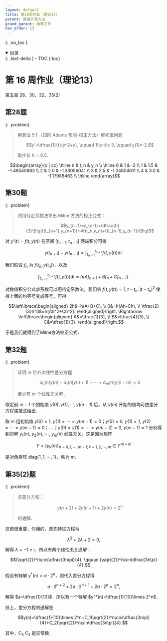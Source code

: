 ```yaml
---
layout: default
title: 第16周作业（理论13） 
parent: 数值计算方法
grand_parent: 助教工作
nav_order: 13
---
```


{: .no_toc }

<details open markdown="block">
  <summary>
    目录
  </summary>
  {: .text-delta }
- TOC
{:toc}
</details>

# 第 16 周作业（理论13）

第五章 28、30、32、35(2)



## 第28题

{: .problem}
> 用算法 5.1 （四阶 Adams 预测-校正方法）解初值问题
>
> $$y'=\dfrac{1}{t}(y^2+y), \qquad 1\le t\le 3, \qquad y(1)=-2.$$
>
> 取步长 $h=0.5$．

$$\begin{array}{c | cc}
\hline n & t_n & y_n \\
\hline 0 & 1 & -2 \\
1 & 1.5 & -1.49540883 \\
2 & 2.0 & -1.33056041 \\
3 & 2.5 & -1.24804611 \\
4 & 3.0 & -1.17988463 \\ \hline
\end{array}$$



## 第30题

{: .problem}
> 试用待定系数法导出 Milne 方法的校正公式：
>
> $$y_{n+1}=y_{n-1}+\dfrac{h}{3}\Big(f(t_{n+1},y_{n+1})+4f(t_n,y_n)+f(t_{n-1},y_{n-1})\Big)$$

对 $y'(t)=f(t,y(t))$ 在区间 $[t_{n-1},t_{n+1}]$ 两端积分可得

$$y(t_{n+1})-y(t_{n-1})=\int_{t_{n-1}}^{t_{n+1}}f(t,y(t))\mathrm{d}t.$$

我们假设 $f_n$ 为 $f(t_n,y(t_n))$，以及

$$\int_{t_{n-1}}^{t_{n+1}}f(t,y(t))\mathrm{d}t\approx h(Af_{n+1}+Bf_n+Cf_{n-1}).$$

对数值积分公式求系数可以用待定系数法，我们令 $f(t,y(t))=1, t-t_n, (t-t_n)^2$ 使得上面的约等号变成等号，可得

$$\left\lbrace\begin{aligned}
2h&=h(A+B+C), \\
0&=h(Ah-Ch), \\
\tfrac{2}{3}h^3&=h(Ah^2+Ch^2).
\end{aligned}\right. \Rightarrow \left\lbrace\begin{aligned}
A&=\tfrac{1}{3}, \\
B&=\tfrac{4}{3}, \\
C&=\tfrac{1}{3}.
\end{aligned}\right.$$

于是我们就得到了Milne方法校正公式．



## 第32题

{: .problem}
> 证明 $m$ 阶齐次线性差分方程 
>
> $$a_0(n)y(n)+a_1(n)y(n+1)+\cdots+a_m(n)y(n+m)=0$$
>
>  至少有 $m$ 个线性无关解．

取定前 $m-1$ 个初始值 $y(0),y(1),\cdots,y(m-1)$ 后，从 $y(m)$ 开始的值均可由差分方程递推式给出．

取 $m$ 组初始值 $y(0)=1$, $y(1)=\cdots=y(m-1)=0$；$y(0)=0$, $y(1)=1$, $y(2)=\cdots=y(m-1)=0$；$\cdots$；$y(0)=y(1)=\cdots=y(m-2)=0$, $y(m-1)=1$ 分别得到的解 $y_1(n)$, $y_2(n)$, $\cdots$, $y_m(n)$ 线性无关，这是因为矩阵

$$Y=\lbrace y_k(n)\rbrace_{n=0,1,\cdots,m-1; k=1,2,\cdots,m} \in \mathbb{F}^{m\times m}$$

是对角矩阵 $\mathrm{diag}\lbrace 1,1,\cdots,1\rbrace$，秩为 $m$．

## 第35(2)题

{: .problem}
> 求差分方程：
>
> $$y(n+2)+2y(n+1)+2y(n)=2^n$$
>
> 的通解．

这题很重要，你懂的．首先特征方程为

$$\lambda^2+2\lambda+2=0,$$

解得 $\lambda=-1\pm\mathrm{i}$．所以有两个线性无关通解：

$$(\sqrt{2})^n\cos\dfrac{3n\pi}{4}, \qquad (\sqrt{2})^n\sin\dfrac{3n\pi}{4}.$$

假设有特解 $y^*(n) = a\cdot 2^n$，则代入差分方程得

$$a\cdot 2^{n+2}+2a\cdot 2^{n+1}+2a\cdot 2^n=2^n,$$

解得 $a=\dfrac{1}{10}$．所以有一个特解 $y^*(n)=\dfrac{1}{10}\times 2^n$．

综上，差分方程的通解是

$$y(n)=\dfrac{1}{10}\times 2^n+C_1(\sqrt{2})^n\cos\dfrac{3n\pi}{4}+C_2(\sqrt{2})^n\sin\dfrac{3n\pi}{4}.$$

其中，$C_1,C_2$ 是实常数．


